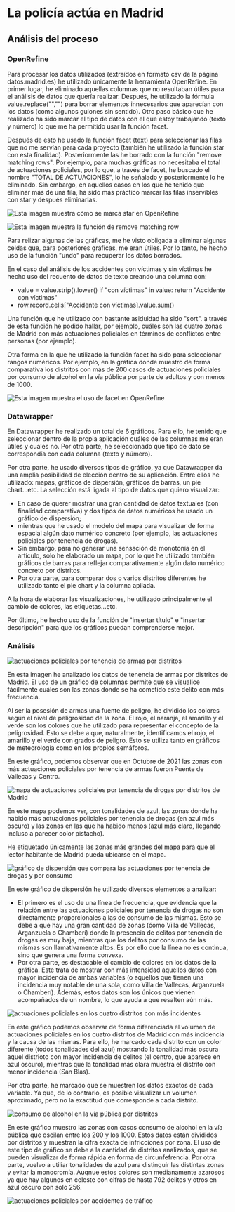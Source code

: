 # La policía actúa en Madrid
## Análisis del proceso
### OpenRefine

Para procesar los datos utilizados (extraídos en formato csv de la página datos.madrid.es) he utilizado únicamente la herramienta OpenRefine. En primer lugar, he eliminado aquellas columnas que no resultaban útiles para el análisis de datos que quería realizar. Después, he utilizado la fórmula value.replace("","") para borrar elementos innecesarios que aparecían con los datos (como algunos guiones sin sentido). Otro paso básico que he realizado ha sido marcar el tipo de datos con el que estoy trabajando (texto y número) lo que me ha permitido usar la función facet.

Después de esto he usado la función facet (text) para seleccionar las filas que no me servían para cada proyecto (también he utilizado la función star con esta finalidad). Posteriormente las he borrado con la función "remove matching rows". Por ejemplo, para muchas gráficas no necesitaba el total de actuaciones policiales, por lo que, a través de facet, he buscado el nombre "TOTAL DE ACTUACIONES", lo he señalado y posteriormente lo he eliminado. Sin embargo, en aquellos casos en los que he tenido que eliminar más de una fila, ha sido más práctico marcar las filas inservibles con star y después eliminarlas.

![Esta imagen muestra cómo se marca star en OpenRefine](/img/OpenRefine-star.PNG)

![Esta imagen muestra la función de remove matching row](/img/OpenRefine-remove-matching.PNG)  

Para relizar algunas de las gráficas, me he visto obligada a eliminar algunas celdas que, para posteriores gráficas, me eran útiles. Por lo tanto, he hecho uso de la función "undo" para recuperar los datos borrados.


En el caso del análisis de los accidentes con víctimas y sin víctimas he hecho uso del recuento de datos de texto creando una columna con:
- value = value.strip().lower()
if "con víctimas" in value: return "Accidente con víctimas" 
- row.record.cells["Accidente con víctimas].value.sum() 

Una función que he utilizado con bastante asiduidad ha sido "sort". a través de esta función he podido hallar, por ejemplo, cuáles son las cuatro zonas de Madrid con más actuaciones policiales en términos de conflictos entre personas (por ejemplo). 

Otra forma en la que he utilizado la función facet ha sido para seleccionar rangos numéricos. Por ejemplo, en la gráfica donde muestro de forma comparativa los distritos con más de 200 casos de actuaciones policiales por consumo de alcohol en la vía pública por parte de adultos y con menos de 1000.

![Esta imagen muestra el uso de facet en OpenRefine](/img/OpenRefine-facet.PNG)

### Datawrapper

En Datawrapper he realizado un total de 6 gráficos. Para ello, he tenido que seleccionar dentro de la propia aplicación cuáles de las columnas me eran útiles y cuales no. Por otra parte, he seleccionado qué tipo de dato se correspondía con cada columna (texto y número).

Por otra parte, he usado diversos tipos de gráfico, ya que Datawrapper da una amplia posibilidad de elección dentro de su aplicación. Entre ellos he utilizado: mapas, gráficos de dispersión, gráficos de barras, un pie chart...etc. La selección está ligada al tipo de datos que quiero visualizar:
- En caso de querer mostrar una gran cantidad de datos textuales (con finalidad comparativa) y dos tipos de datos numéricos he usado un gráfico de dispersión;
- mientras que he usado el modelo del mapa para visualizar de forma espacial algún dato numérico concreto (por ejemplo, las actuaciones policiales por tenencia de drogas). 
- Sin embargo, para no generar una sensación de monotonía en el artículo, solo he elaborado un mapa, por lo que he utilizado también gráficos de barras para reflejar comparativamente algún dato numérico concreto por distritos.
- Por otra parte, para comparar dos o varios distritos diferentes he utilizado tanto el pie chart y la columna apilada. 

A la hora de elaborar las visualizaciones, he utilizado principalmente el cambio de colores, las etiquetas...etc.

Por último, he hecho uso de la función de "insertar título" e "insertar descripción" para que los gráficos puedan comprenderse mejor.


### Análisis

![actuaciones policiales por tenencia de armas por distritos](/img/actuaciones-policiales-por-tenencia-de-armas-octubre-2021-madrid-.png)

En esta imagen he analizado los datos de tenencia de armas por distritos de Madrid. El uso de un gráfico de columnas permite que se visualice fácilmente cuáles son las zonas donde se ha cometido este delito con más frecuencia. 

Al ser la posesión de armas una fuente de peligro, he dividido los colores según el nivel de peligrosidad de la zona. El rojo, el naranja, el amarillo y el verde son los colores que he utilizado para representar el concepto de la peligrosidad. Esto se debe a que, naturalmente, identificamos el rojo, el amarillo y el verde con grados de peligro. Esto se utiliza tanto en gráficos de meteorología como en los propios semáforos.

En este gráfico, podemos observar que en Octubre de 2021 las zonas con más actuaciones policiales por tenencia de armas fueron Puente de Vallecas y Centro.

![mapa de actuaciones policiales por tenencia de drogas por distritos de Madrid](/img/tenencia-de-drogas-en-madrid-por-distritos.png)

En este mapa podemos ver, con tonalidades de azul, las zonas donde ha habido más actuaciones policiales por tenencia de drogas (en azul más oscuro) y las  zonas en las que ha habido menos (azul más claro, llegando incluso a parecer color pistacho). 

He etiquetado únicamente las zonas más grandes del mapa para que el lector habitante de Madrid pueda ubicarse en el mapa. 

![gráfico de dispersión que compara las actuaciones por tenencia de drogas y por consumo](/img/relaci-n-entre-las-detenciones-por-consumo-y-tenencia-de-drogas.png)

En este gráfico de dispersión he utilizado diversos elementos a analizar:
- El primero es el uso de una línea de frecuencia, que evidencia que la relación entre las actuaciones policiales por tenencia de drogas no son directamente proporcionales a las de consumo de las mismas. Esto se debe a que hay una gran cantidad de zonas (ćomo Villa de Vallecas, Arganzuela o Chamberí) donde la presencia de delitos por tenencia de drogas es muy baja, mientras que los delitos por consumo de las mismas son llamativamente altos. Es por ello que la línea no es continua, sino que genera una forma convexa.
- Por otra parte, es destacable el cambio de colores en los datos de la gráfica. Este trata de mostrar con más intensidad aquellos datos con mayor incidencia de ambas variables (o aquellos que tienen una incidencia muy notable de una sola, como Villa de Vallecas, Arganzuela o Chamberí). Además, estos datos son los únicos que vienen acompañados de un nombre, lo que ayuda a que resalten aún más.

![actuaciones policiales en los cuatro distritos con más incidentes](/img/actuaciones-policiales-en-los-cuatro-distritos-con-m-s-incidentes-octubre-2021-madrid.png)

En este gráfico podemos observar de forma diferenciada el volumen de actuaciones policiales en los cuatro distritos de Madrid con más incidencia y la causa de las mismas. Para ello, he marcado cada distrito con un color diferente (todos tonalidades del azul) mostrando la tonalidad más oscura aquel distrioto con mayor incidencia de delitos (el centro, que aparece en azul oscuro), mientras que la tonalidad más clara muestra el distrito con menor incidencia (San Blas). 

Por otra parte, he marcado que se muestren los datos exactos de cada variable. Ya que, de lo contrario, es posible visualizar un volumen aproximado, pero no la exactitud que corresponde a cada distrito. 


![consumo de alcohol en la vía pública por distritos](/img/consumo-de-alcohol-en-la-v-a-p-blica-por-distritos.png)

En este gráfico muestro las zonas con casos consumo de alcohol en la vía pública que oscilan entre los 200 y los 1000. Estos datos están divididos por distritos y muestran la cifra exacta de infricciones por zona. El uso de este tipo de gráfico se debe a la cantidad de distritos analizados, que se pueden visualizar de forma rápida en forma de circunfefrencia. Por otra parte, vuelvo a utiliar tonalidades de azul para distinguir las distintas zonas y evitar la monocromía. Auqnue estos colores son medianamente azarosos ya que hay algunos en celeste con cifras de hasta 792 delitos y otros en azul oscuro con solo 256.


![actuaciones policiales por accidentes de tráfico](/img/actuaciones-policiales-por-accidentes-de-coche-octubre-2021-madrid-.png)

